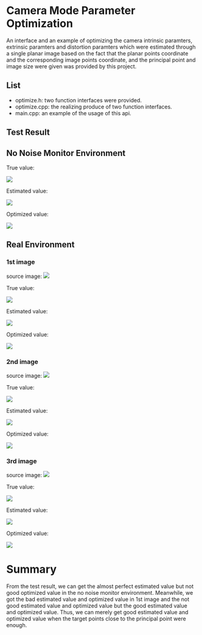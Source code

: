 Camera Mode Parameter Optimization
====================================
An interface and an example of optimizing the camera intrinsic paramters, extrinsic paramters and distortion paramters which were estimated through a single planar image based on the fact that the planar points coordinate and the corresponding image points coordinate, and the principal point and image size were given was provided by this project.

List
----
* optimize.h: two function interfaces were provided.
* optimize.cpp: the realizing produce of two function interfaces.
* main.cpp: an example of the usage of this api.

Test Result
------------
No Noise Monitor Environment
----------------------------
True value:

![](./pic/monitor_true.PNG)

Estimated value:

![](./pic/monitor_estimate.PNG)

Optimized value:

![](./pic/monitor_optimize.PNG)


Real Environment
----------------------------
### 1st image
source image:
![](./pic/1.jpg)

True value:

![](./pic/img1_true.PNG)

Estimated value:

![](./pic/img1_estimate.PNG)

Optimized value:

![](./pic/img1_optimize.PNG)


### 2nd image
source image: 
![](./pic/2.jpg)

True value:

![](./pic/img2_true.PNG)

Estimated value:

![](./pic/img2_estimate.PNG)

Optimized value:

![](./pic/img2_optimize.PNG)


### 3rd image
source image: 
![](./pic/3.jpg)

True value:

![](./pic/img3_true.PNG)

Estimated value:

![](./pic/img3_estimate.PNG)

Optimized value:

![](./pic/img3_optimize.PNG)

# Summary
From the test result, we can get the almost perfect estimated value but not good optimized value in the no noise monitor environment. Meanwhile, we got the bad estimated value and optimized value in 1st image and the not good estimated value and optimized value but the good estimated value and optimized value. Thus, we can merely get good estimated value and optimized value when the target points close to the principal point were enough.

